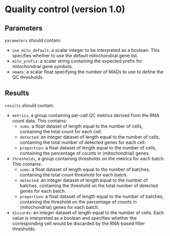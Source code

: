 # Quality control (version 1.0)

## Parameters

`parameters` should contain:
- `use_mito_default`: a scalar integer to be interpreted as a boolean.
  This specifies whether to use the default mitochondrial gene list.
- `mito_prefix`: a scalar string containing the expected prefix for mitochondrial gene symbols.
- `nmads`: a scalar float specifying the number of MADs to use to define the QC thresholds.

## Results

`results` should contain:

- `metrics`, a group containing per-cell QC metrics derived from the RNA count data.
  This contains:
  - `sums`: a float dataset of length equal to the number of cells, containing the total count for each cell.
  - `detected`:  an integer dataset of length equal to the number of cells, containing the total number of detected genes for each cell.
  - `proportion`: a float dataset of length equal to the number of cells, containing the percentage of counts in (mitochondrial) genes.
- `thresholds`, a group containing thresholds on the metrics for each batch.
  This contains:
  - `sums`: a float dataset of length equal to the number of batches, containing the total count threshold for each batch.
  - `detected`:  an integer dataset of length equal to the number of batches, containing the threshold on the total number of detected genes for each batch.
  - `proportion`: a float dataset of length equal to the number of batches, containing the threshold on the percentage of counts in (mitochondrial) genes for each batch.
- `discards`: an integer dataset of length equal to the number of cells.
  Each value is interpreted as a boolean and specifies whether the corresponding cell would be discarded by the RNA-based filter thresholds.
